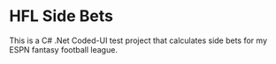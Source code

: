 # HFL Side Bets
This is a C# .Net Coded-UI test project that calculates side bets for my ESPN fantasy football league.
